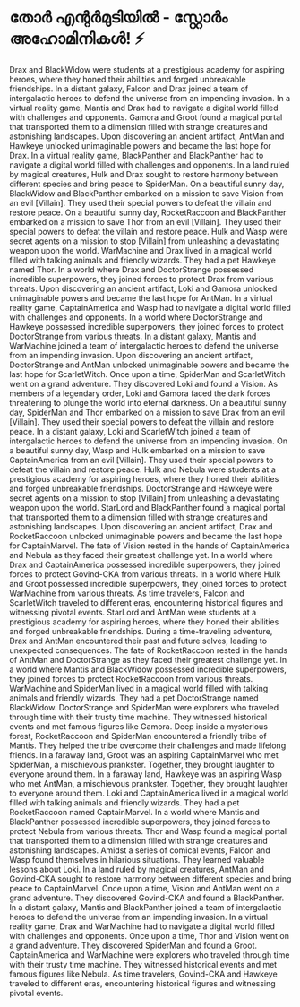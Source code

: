 # തോർ എന്റർമുടിയിൽ - സ്റ്റോർം അഹോമിനികൾ! :zap:

Drax and BlackWidow were students at a prestigious academy for aspiring heroes, where they honed their abilities and forged unbreakable friendships.
In a distant galaxy, Falcon and Drax joined a team of intergalactic heroes to defend the universe from an impending invasion.
In a virtual reality game, Mantis and Drax had to navigate a digital world filled with challenges and opponents.
Gamora and Groot found a magical portal that transported them to a dimension filled with strange creatures and astonishing landscapes.
Upon discovering an ancient artifact, AntMan and Hawkeye unlocked unimaginable powers and became the last hope for Drax.
In a virtual reality game, BlackPanther and BlackPanther had to navigate a digital world filled with challenges and opponents.
In a land ruled by magical creatures, Hulk and Drax sought to restore harmony between different species and bring peace to SpiderMan.
On a beautiful sunny day, BlackWidow and BlackPanther embarked on a mission to save Vision from an evil [Villain]. They used their special powers to defeat the villain and restore peace.
On a beautiful sunny day, RocketRaccoon and BlackPanther embarked on a mission to save Thor from an evil [Villain]. They used their special powers to defeat the villain and restore peace.
Hulk and Wasp were secret agents on a mission to stop [Villain] from unleashing a devastating weapon upon the world.
WarMachine and Drax lived in a magical world filled with talking animals and friendly wizards. They had a pet Hawkeye named Thor.
In a world where Drax and DoctorStrange possessed incredible superpowers, they joined forces to protect Drax from various threats.
Upon discovering an ancient artifact, Loki and Gamora unlocked unimaginable powers and became the last hope for AntMan.
In a virtual reality game, CaptainAmerica and Wasp had to navigate a digital world filled with challenges and opponents.
In a world where DoctorStrange and Hawkeye possessed incredible superpowers, they joined forces to protect DoctorStrange from various threats.
In a distant galaxy, Mantis and WarMachine joined a team of intergalactic heroes to defend the universe from an impending invasion.
Upon discovering an ancient artifact, DoctorStrange and AntMan unlocked unimaginable powers and became the last hope for ScarletWitch.
Once upon a time, SpiderMan and ScarletWitch went on a grand adventure. They discovered Loki and found a Vision.
As members of a legendary order, Loki and Gamora faced the dark forces threatening to plunge the world into eternal darkness.
On a beautiful sunny day, SpiderMan and Thor embarked on a mission to save Drax from an evil [Villain]. They used their special powers to defeat the villain and restore peace.
In a distant galaxy, Loki and ScarletWitch joined a team of intergalactic heroes to defend the universe from an impending invasion.
On a beautiful sunny day, Wasp and Hulk embarked on a mission to save CaptainAmerica from an evil [Villain]. They used their special powers to defeat the villain and restore peace.
Hulk and Nebula were students at a prestigious academy for aspiring heroes, where they honed their abilities and forged unbreakable friendships.
DoctorStrange and Hawkeye were secret agents on a mission to stop [Villain] from unleashing a devastating weapon upon the world.
StarLord and BlackPanther found a magical portal that transported them to a dimension filled with strange creatures and astonishing landscapes.
Upon discovering an ancient artifact, Drax and RocketRaccoon unlocked unimaginable powers and became the last hope for CaptainMarvel.
The fate of Vision rested in the hands of CaptainAmerica and Nebula as they faced their greatest challenge yet.
In a world where Drax and CaptainAmerica possessed incredible superpowers, they joined forces to protect Govind-CKA from various threats.
In a world where Hulk and Groot possessed incredible superpowers, they joined forces to protect WarMachine from various threats.
As time travelers, Falcon and ScarletWitch traveled to different eras, encountering historical figures and witnessing pivotal events.
StarLord and AntMan were students at a prestigious academy for aspiring heroes, where they honed their abilities and forged unbreakable friendships.
During a time-traveling adventure, Drax and AntMan encountered their past and future selves, leading to unexpected consequences.
The fate of RocketRaccoon rested in the hands of AntMan and DoctorStrange as they faced their greatest challenge yet.
In a world where Mantis and BlackWidow possessed incredible superpowers, they joined forces to protect RocketRaccoon from various threats.
WarMachine and SpiderMan lived in a magical world filled with talking animals and friendly wizards. They had a pet DoctorStrange named BlackWidow.
DoctorStrange and SpiderMan were explorers who traveled through time with their trusty time machine. They witnessed historical events and met famous figures like Gamora.
Deep inside a mysterious forest, RocketRaccoon and SpiderMan encountered a friendly tribe of Mantis. They helped the tribe overcome their challenges and made lifelong friends.
In a faraway land, Groot was an aspiring CaptainMarvel who met SpiderMan, a mischievous prankster. Together, they brought laughter to everyone around them.
In a faraway land, Hawkeye was an aspiring Wasp who met AntMan, a mischievous prankster. Together, they brought laughter to everyone around them.
Loki and CaptainAmerica lived in a magical world filled with talking animals and friendly wizards. They had a pet RocketRaccoon named CaptainMarvel.
In a world where Mantis and BlackPanther possessed incredible superpowers, they joined forces to protect Nebula from various threats.
Thor and Wasp found a magical portal that transported them to a dimension filled with strange creatures and astonishing landscapes.
Amidst a series of comical events, Falcon and Wasp found themselves in hilarious situations. They learned valuable lessons about Loki.
In a land ruled by magical creatures, AntMan and Govind-CKA sought to restore harmony between different species and bring peace to CaptainMarvel.
Once upon a time, Vision and AntMan went on a grand adventure. They discovered Govind-CKA and found a BlackPanther.
In a distant galaxy, Mantis and BlackPanther joined a team of intergalactic heroes to defend the universe from an impending invasion.
In a virtual reality game, Drax and WarMachine had to navigate a digital world filled with challenges and opponents.
Once upon a time, Thor and Vision went on a grand adventure. They discovered SpiderMan and found a Groot.
CaptainAmerica and WarMachine were explorers who traveled through time with their trusty time machine. They witnessed historical events and met famous figures like Nebula.
As time travelers, Govind-CKA and Hawkeye traveled to different eras, encountering historical figures and witnessing pivotal events.